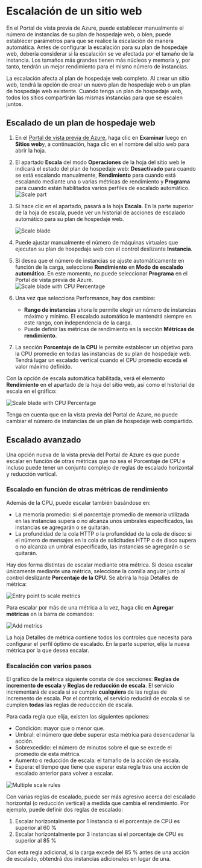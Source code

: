 ﻿<properties title="How to scale a website" pageTitle="Escalación de un sitio web" description="Aprenda a escalar su plan de hospedaje en Azure." authors="stepsic" manager="kamrani" />

<tags ms.service="application-insights" ms.workload="tbd" ms.tgt_pltfrm="ibiza" ms.devlang="na" ms.topic="article" ms.date="2014-11-04" ms.author="stepsic" />

# Escalación de un sitio web

En el Portal de vista previa de Azure, puede establecer manualmente el número de instancias de su plan de hospedaje web, o bien, puede establecer parámetros para que se realice la escalación de manera automática. Antes de configurar la escalación para su plan de hospedaje web, debería considerar si la escalación se ve afectada por el tamaño de la instancia. Los tamaños más grandes tienen más núcleos y memoria y, por tanto, tendrán un mejor rendimiento para el mismo número de instancias.

La escalación afecta al plan de hospedaje web completo. Al crear un sitio web, tendrá la opción de crear un nuevo plan de hospedaje web o un plan de hospedaje web existente. Cuando tenga un plan de hospedaje web, todos los sitios compartirán las mismas instancias para que se escalen juntos.

## Escalado de un plan de hospedaje web

1. En el [Portal de vista previa de Azure](https://portal.azure.com/), haga clic en **Examinar** luego en **Sitios web**y, a continuación, haga clic en el nombre del sitio web para abrir la hoja.
2. El apartado **Escala** del modo **Operaciones** de la hoja del sitio web le indicará el estado del plan de hospedaje web: **Desactivado** para cuando se está escalando manualmente, **Rendimiento** para cuando está escalando mediante una o varias métricas de rendimiento y **Programa** para cuando están habilitados varios perfiles de escalado automático.  
    ![Scale part](./media/insights-how-to-scale/Insights_ScalePartOff.png)
3. Si hace clic en el apartado, pasará a la hoja **Escala**. En la parte superior de la hoja de escala, puede ver un historial de acciones de escalado automático para su plan de hospedaje web.  

    ![Scale blade](./media/insights-how-to-scale/Insights_ScaleBladeDayZero.png)
4. Puede ajustar manualmente el número de máquinas virtuales que ejecutan su plan de hospedaje web con el control deslizante **Instancia**.
5. Si desea que el número de instancias se ajuste automáticamente en función de la carga, seleccione **Rendimiento** en **Modo de escalado automático**. En este momento, no puede seleccionar **Programa** en el Portal de vista previa de Azure.  
    ![Scale blade with CPU Percentage](./media/insights-how-to-scale/Insights_ScaleBladeCPU.png) 
6. Una vez que selecciona Performance, hay dos cambios:
    - **Rango de instancias** ahora le permite elegir un número de instancias máximo y mínimo. El escalado automático le mantendrá siempre en este rango, con independencia de la carga.
    - Puede definir las métricas de rendimiento en la sección **Métricas de rendimiento**.
7. La sección **Porcentaje de la CPU** le permite establecer un objetivo para la CPU promedio en todas las instancias de su plan de hospedaje web. Tendrá lugar un escalado vertical cuando el CPU promedio exceda el valor máximo definido.

Con la opción de escala automática habilitada, verá el elemento **Rendimiento** en el apartado de la hoja del sitio web, así como el historial de escala en el gráfico:

![Scale blade with CPU Percentage](./media/insights-how-to-scale/Insights_ScalePartBladeOn.png) 

Tenga en cuenta que en la vista previa del Portal de Azure, no puede cambiar el número de instancias de un plan de hospedaje web compartido.

## Escalado avanzado

Una opción nueva de la vista previa del Portal de Azure es que puede escalar en función de otras métricas que no sea el Porcentaje de CPU e incluso puede tener un conjunto complejo de reglas de escalado horizontal y reducción vertical.

### Escalado en función de otras métricas de rendimiento
Además de la CPU, puede escalar también basándose en:

- La memoria promedio: si el porcentaje promedio de memoria utilizada en las instancias supera o no alcanza unos umbrales especificados, las instancias se agregarán o se quitarán.
- La profundidad de la cola HTTP o la profundidad de la cola de disco: si el número de mensajes en la cola de solicitudes HTTP o de disco supera o no alcanza un umbral especificado, las instancias se agregarán o se quitarán.

Hay dos forma distintas de escalar mediante otra métrica. Si desea escalar únicamente mediante una métrica, seleccione la comilla angular junto al control deslizante **Porcentaje de la CPU**. Se abrirá la hoja Detalles de métrica:

![Entry point to scale metrics](./media/insights-how-to-scale/Insights_ScaleMetricChevron.png)

Para escalar por más de una métrica a la vez, haga clic en **Agregar métricas** en la barra de comandos:

![Add metrics](./media/insights-how-to-scale/Insights_AddMetric.png)

La hoja Detalles de métrica contiene todos los controles que necesita para configurar el perfil óptimo de escalado. En la parte superior, elija la nueva métrica por la que desea escalar.

### Escalación con varios pasos

El gráfico de la métrica siguiente consta de dos secciones: **Reglas de incremento de escala** y **Reglas de reducción de escala**. El servicio incrementará de escala si se cumple **cualquiera** de las reglas de incremento de escala. Por el contrario, el servicio reducirá de escala si se cumplen **todas** las reglas de reduccción de escala.

Para cada regla que elija, existen las siguientes opciones:

- Condición: mayor que o menor que.
- Umbral: el número que debe superar esta métrica para desencadenar la acción.
- Sobrexcedido: el número de minutos sobre el que se excede el promedio de esta métrica.
- Aumento o reducción de escala: el tamaño de la acción de escala.
- Espera: el tiempo que tiene que esperar esta regla tras una acción de escalado anterior para volver a escalar.

![Multiple scale rules](./media/insights-how-to-scale/Insights_MultipleScaleRules.png)

Con varias reglas de escalado, puede ser más agresivo acerca del escalado horizontal (o reducción vertical) a medida que cambia el rendimiento. Por ejemplo, puede definir dos reglas de escalado:

1. Escalar horizontalmente por 1 instancia si el porcentaje de CPU es superior al 60 %
2. Escalar horizontalmente por 3 instancias si el porcentaje de CPU es superior al 85 %

Con esta regla adicional, si la carga excede del 85 % antes de una acción de escalado, obtendrá dos instancias adicionales en lugar de una. 
